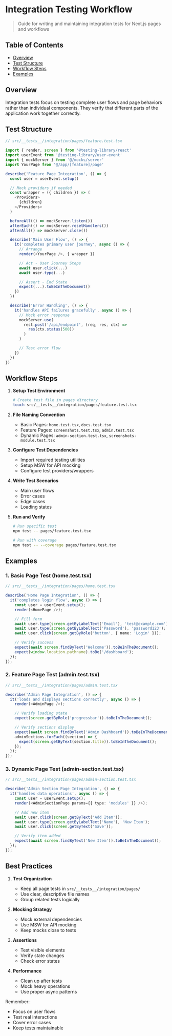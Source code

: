# Integration Testing Workflow

> Guide for writing and maintaining integration tests for Next.js pages and workflows

## Table of Contents

- [Overview](#overview)
- [Test Structure](#test-structure)
- [Workflow Steps](#workflow-steps)
- [Examples](#examples)

## Overview

Integration tests focus on testing complete user flows and page behaviors rather than individual components. They verify that different parts of the application work together correctly.

## Test Structure

```typescript
// src/__tests__/integration/pages/feature.test.tsx

import { render, screen } from '@testing-library/react'
import userEvent from '@testing-library/user-event'
import { mockServer } from '@/mocks/server'
import YourPage from '@/app/[feature]/page'

describe('Feature Page Integration', () => {
  const user = userEvent.setup()

  // Mock providers if needed
  const wrapper = ({ children }) => (
    <Providers>
      {children}
    </Providers>
  )

  beforeAll(() => mockServer.listen())
  afterEach(() => mockServer.resetHandlers())
  afterAll(() => mockServer.close())

  describe('Main User Flow', () => {
    it('completes primary user journey', async () => {
      // Arrange
      render(<YourPage />, { wrapper })

      // Act - User Journey Steps
      await user.click(...)
      await user.type(...)

      // Assert - End State
      expect(...).toBeInTheDocument()
    })
  })

  describe('Error Handling', () => {
    it('handles API failures gracefully', async () => {
      // Mock error response
      mockServer.use(
        rest.post('/api/endpoint', (req, res, ctx) =>
          res(ctx.status(500))
        )
      )

      // Test error flow
    })
  })
})
```

## Workflow Steps

1. **Setup Test Environment**

   ```bash
   # Create test file in pages directory
   touch src/__tests__/integration/pages/feature.test.tsx
   ```

2. **File Naming Convention**

   - Basic Pages: `home.test.tsx`, `docs.test.tsx`
   - Feature Pages: `screenshots.test.tsx`, `admin.test.tsx`
   - Dynamic Pages: `admin-section.test.tsx`, `screenshots-module.test.tsx`

3. **Configure Test Dependencies**

   - Import required testing utilities
   - Setup MSW for API mocking
   - Configure test providers/wrappers

4. **Write Test Scenarios**

   - Main user flows
   - Error cases
   - Edge cases
   - Loading states

5. **Run and Verify**

   ```bash
   # Run specific test
   npm test -- pages/feature.test.tsx

   # Run with coverage
   npm test -- --coverage pages/feature.test.tsx
   ```

## Examples

### 1. Basic Page Test (home.test.tsx)

```typescript
// src/__tests__/integration/pages/home.test.tsx

describe('Home Page Integration', () => {
  it('completes login flow', async () => {
    const user = userEvent.setup();
    render(<HomePage />);

    // Fill form
    await user.type(screen.getByLabelText('Email'), 'test@example.com');
    await user.type(screen.getByLabelText('Password'), 'password123');
    await user.click(screen.getByRole('button', { name: 'Login' }));

    // Verify success
    expect(await screen.findByText('Welcome')).toBeInTheDocument();
    expect(window.location.pathname).toBe('/dashboard');
  });
});
```

### 2. Feature Page Test (admin.test.tsx)

```typescript
// src/__tests__/integration/pages/admin.test.tsx

describe('Admin Page Integration', () => {
  it('loads and displays sections correctly', async () => {
    render(<AdminPage />);

    // Verify loading state
    expect(screen.getByRole('progressbar')).toBeInTheDocument();

    // Verify sections display
    expect(await screen.findByText('Admin Dashboard')).toBeInTheDocument();
    adminSections.forEach((section) => {
      expect(screen.getByText(section.title)).toBeInTheDocument();
    });
  });
});
```

### 3. Dynamic Page Test (admin-section.test.tsx)

```typescript
// src/__tests__/integration/pages/admin-section.test.tsx

describe('Admin Section Page Integration', () => {
  it('handles data operations', async () => {
    const user = userEvent.setup();
    render(<AdminSectionPage params={{ type: 'modules' }} />);

    // Add new item
    await user.click(screen.getByText('Add Item'));
    await user.type(screen.getByLabelText('Name'), 'New Item');
    await user.click(screen.getByText('Save'));

    // Verify item added
    expect(await screen.findByText('New Item')).toBeInTheDocument();
  });
});
```

## Best Practices

1. **Test Organization**

   - Keep all page tests in `src/__tests__/integration/pages/`
   - Use clear, descriptive file names
   - Group related tests logically

2. **Mocking Strategy**

   - Mock external dependencies
   - Use MSW for API mocking
   - Keep mocks close to tests

3. **Assertions**

   - Test visible elements
   - Verify state changes
   - Check error states

4. **Performance**
   - Clean up after tests
   - Mock heavy operations
   - Use proper async patterns

Remember:

- Focus on user flows
- Test real interactions
- Cover error cases
- Keep tests maintainable
